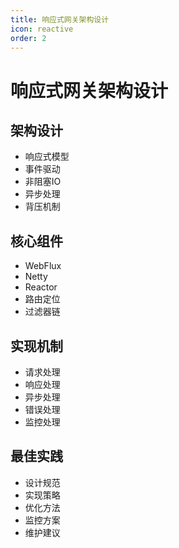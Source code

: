 ```yaml
---
title: 响应式网关架构设计
icon: reactive
order: 2
---
```


# 响应式网关架构设计

## 架构设计
- 响应式模型
- 事件驱动
- 非阻塞IO
- 异步处理
- 背压机制

## 核心组件
- WebFlux
- Netty
- Reactor
- 路由定位
- 过滤器链

## 实现机制
- 请求处理
- 响应处理
- 异步处理
- 错误处理
- 监控处理

## 最佳实践
- 设计规范
- 实现策略
- 优化方法
- 监控方案
- 维护建议
